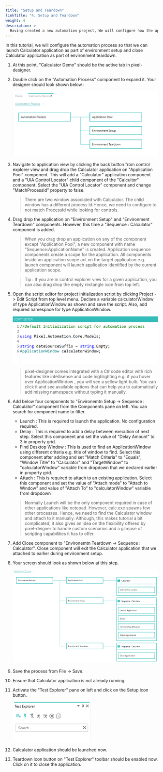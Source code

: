 ```yaml
--- 
title: "Setup and Teardown"
linkTitle: "4. Setup and Teardown"
weight: 4
description: >
  Having created a new automation project, We will configure how the application to be tested is launched and closed.
---
```


In this tutorial, we will configure the automation process so that we can launch Calculator application as part of environment setup and close Calculator application as part of environment teardown.

1. At this point, "Calculator Demo" should be the active tab in pixel-designer.
2. Double click on the "Automation Process" component to expand it. Your designer should look shown below :

    ![](initial-content.PNG)

3. Navigate to application view by clicking the back button from control explorer view and drag drop the Calculator application on "Application Pool" component. 
This will add a "Calculator" application component and a "UIA Control Locator" child component of the "Calcultor" component. Select the "UIA Control Locator" component and change "MatchProcessId" property to false.
    >There are two window associated with Calculator. The child window has a different process Id.Hence, we need to configure to not match ProcessId while looking for controls.

4. Drag drop the application on "Environment Setup" and "Environment Teardown" components. However, this time a "Sequence : Calculator" component is added.

    > When you drag drop an application on any of the component except "Application Pool", a new component with name "Sequence:ApplicationName" is created. Application sequence components create a scope for the application. All components inside an application scope act on the target application e.g. launch component will launch application identified by the current application scope. 

    > Tip : If you are in control explorer view for a given application, you can also drag drop the empty rectangle icon from top left.

5. Open the script editor for project initialization script by clicking Project -> Edit Script from top level menu. Declare a variable calculatorWindow of type ApplicationWindow as shown and save the script. Also, add required namespace for type ApplicationWindow.

    ![](initialization-script.PNG)

    > pixel-designer comes integrated with a C# code editor with rich features like intellisense and code highlighting e.g. if you hover over ApplicationWindow , you will see a yellow light bulb. You can click it and see available options that can help you to automatically add missing namespace without typing it manually.

5. Add below four components to "Environemtn Setup -> Sequence : Calculator" component from the Components pane on left. You can search for component name to filter.

    - Launch : This is required to launch the application. No configuration required.
    - Delay : This is required to add a delay between execution of next step. Select this component and set the value of "Delay Amount" to 3 in property grid.
    - Find Desktop Window : This is used to find an ApplicationWindow using different criteria e.g. title of window to find. Select this component after adding and set "Match Criteria" to "Equals", "Window Title" to "Calculator" and "TargetWindow" to "calculatorWindow" variable from dropdown that we declared earlier in property grid.   
    - Attach : This is required to attach to an existing application. Select this component and set the value of "Attach mode" to "Attach to Window" and value of "Attach To" to "calculatorWindow" variable from dropdown

    > Normally Launch will be the only component required in case of other applications like notepad. However, calc.exe spawns few other processes. Hence, we need to find the Calculator window and attach to it manually. Although, this makes tutorial a bit complicated, it also gives an idea on the flexibility offered by pixel-deigner to handle custom scenarios and a glimpse of scripting capabilities it has to offer. 

6. Add Close component to "Environemtn Teardown -> Sequence : Calculator". Close component will exit the  Calculator application that we attached to earlier during environment setup.
7. Your screen should look as shown below at this step.

    ![](complete-content.PNG)

8. Save the process from File -> Save.
9. Ensure that Calculator application is not already running.
10. Activate the "Test Explorer" pane on left and click on the Setup icon button.

    ![](test-explorer-toolbar.PNG)

11. Calculator application should be launched now.
12. Teardown icon button on "Test Explorer" toolbar should be enabled now. Click on it to close the application.
